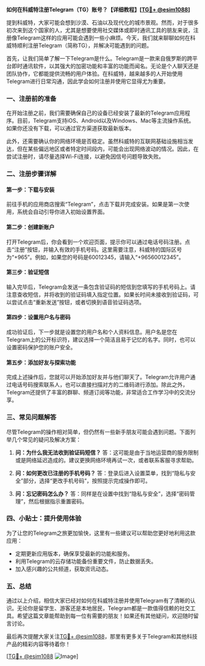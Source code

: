 **如何在科威特注册Telegram（TG）账号？【详细教程】[[TG💪+ @esim1088](https://t.me/s/esim1088)]**

提到科威特，大家可能会想到沙漠、石油以及现代化的城市景观。然而，对于很多初次来到这个国家的人，尤其是想要使用社交媒体或即时通讯工具的朋友来说，注册像Telegram这样的应用可能会遇到一些小麻烦。今天，我们就来聊聊如何在科威特顺利注册Telegram（简称TG），并解决可能遇到的问题。

首先，让我们简单了解一下Telegram是什么。Telegram是一款来自俄罗斯的跨平台即时通讯软件，以其强大的加密功能和丰富的功能而闻名。无论是个人聊天还是团队协作，它都能提供流畅的用户体验。在科威特，越来越多的人开始使用Telegram进行日常沟通，因此学会如何注册并使用它显得尤为重要。

### **一、注册前的准备**

在开始注册之前，我们需要确保自己的设备已经安装了最新的Telegram应用程序。目前，Telegram支持iOS、Android以及Windows、Mac等主流操作系统。如果你还没有下载，可以通过官方渠道获取最新版本。

此外，还需要确认你的网络环境是否稳定。虽然科威特的互联网基础设施相当发达，但在某些偏远地区或者特定时间段内，可能会出现网络波动的情况。因此，在尝试注册时，请尽量选择Wi-Fi连接，以避免因信号问题导致失败。

### **二、注册步骤详解**

#### **第一步：下载与安装**
前往手机的应用商店搜索“Telegram”，点击下载并完成安装。如果是第一次使用，系统会自动引导你进入初始设置界面。

#### **第二步：创建新账户**
打开Telegram后，你会看到一个欢迎页面，提示你可以通过电话号码注册。点击“注册”按钮，并输入有效的手机号码。这里需要注意，科威特的国际区号为“+965”。例如，如果您的号码是60012345，请输入“+96560012345”。

#### **第三步：验证短信**
输入完毕后，Telegram会发送一条包含验证码的短信到您填写的手机号码上。请注意查收短信，并将收到的验证码填入指定位置。如果长时间未接收到验证码，可以尝试点击“重新发送”按钮，或者切换到语音验证码选项。

#### **第四步：设置用户名与密码**
成功验证后，下一步就是设置您的用户名和个人资料信息。用户名是您在Telegram上的公开标识符，建议选择一个简洁且易于记忆的名字。同时，也可以设置密码保护您的账户安全。

#### **第五步：添加好友与探索功能**
完成上述操作后，您就可以开始添加好友并与他们聊天了。Telegram允许用户通过电话号码搜索联系人，也可以直接扫描对方的二维码进行添加。除此之外，Telegram还提供了丰富的群聊、频道订阅等功能，非常适合工作学习中的交流分享。

### **三、常见问题解答**

尽管Telegram的操作相对简单，但仍然有一些新手朋友可能会遇到问题。下面列举几个常见的疑问及解决方案：

1. **问：为什么我无法收到验证码短信？**
   答：这可能是由于当地运营商的服务限制或是网络延迟造成的。建议更换网络环境再试一次，或者联系客服寻求帮助。

2. **问：如何更改已注册的手机号码？**
   答：登录后进入设置菜单，找到“隐私与安全”部分，选择“更改手机号码”，按照提示完成操作即可。

3. **问：忘记密码怎么办？**
   答：同样是在设置中找到“隐私与安全”，选择“密码管理”，然后根据指示重置密码。

### **四、小贴士：提升使用体验**

为了让您的Telegram之旅更加愉快，这里有一些建议可以帮助您更好地利用这款应用：
- 定期更新应用版本，确保享受最新的功能和服务。
- 利用Telegram的云存储功能备份重要文件，防止数据丢失。
- 加入感兴趣的公共频道，获取资讯动态。

### **五、总结**

通过以上介绍，相信大家已经对如何在科威特注册并使用Telegram有了清晰的认识。无论你是留学生、游客还是本地居民，Telegram都是一款值得信赖的社交工具。希望这篇文章能帮助到每一位有需要的朋友！如果还有其他疑问，欢迎随时留言讨论。

最后再次提醒大家关注[TG💪+ @esim1088](https://t.me/s/esim1088)，那里有更多关于Telegram和其他科技产品的精彩内容等待着你！

[[TG💪+ @esim1088](https://t.me/s/esim1088) ![Image](https://i.postimg.cc/4NQfJmqS/Snipaste-2025-05-13-00-14-12.png)]